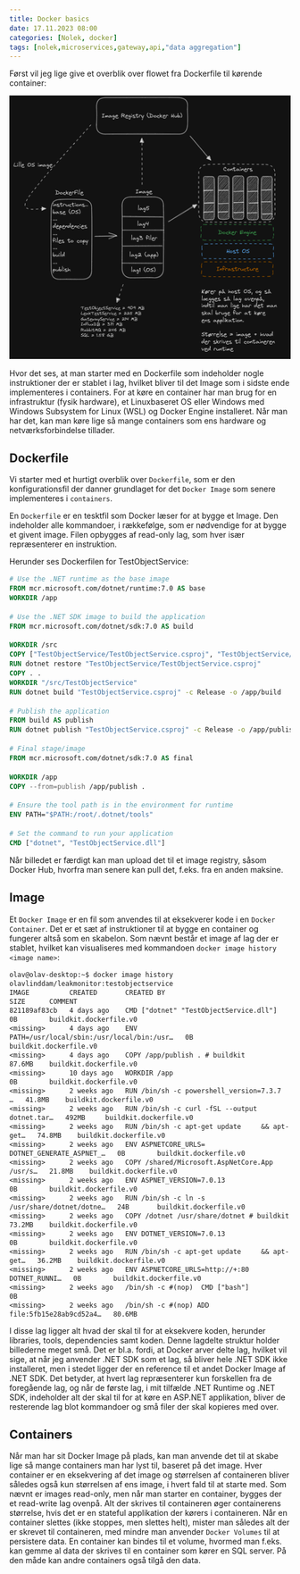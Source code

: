 ```yaml
---
title: Docker basics
date: 17.11.2023 08:00
categories: [Nolek, docker]
tags: [nolek,microservices,gateway,api,"data aggregation"]
---
```


Først vil jeg lige give et overblik over flowet fra Dockerfile til kørende container:

<img src="/assets/images/docker-basics-diagram.png" alt="image should have been here">

Hvor det ses, at man starter med en Dockerfile som indeholder nogle instruktioner der er stablet i lag, hvilket bliver til det Image som i 
sidste ende implementeres i containers. For at køre en container har man brug for en infrastruktur (fysik hardware),
et Linuxbaseret OS eller Windows med Windows Subsystem for Linux (WSL) og Docker Engine installeret. Når man har det,
kan man køre lige så mange containers som ens hardware og netværksforbindelse tillader. 


## Dockerfile
Vi starter med et hurtigt overblik over `Dockerfile`, som er den konfigurationsfil der danner grundlaget
for det `Docker Image` som senere implementeres i `containers`.

En `Dockerfile` er en tesktfil som Docker læser for at bygge et Image. Den indeholder alle kommandoer, i rækkefølge,
som er nødvendige for at bygge et givent image. Filen opbygges af read-only lag, som hver især repræsenterer en instruktion.

Herunder ses Dockerfilen for TestObjectService:
```dockerfile
# Use the .NET runtime as the base image
FROM mcr.microsoft.com/dotnet/runtime:7.0 AS base
WORKDIR /app

# Use the .NET SDK image to build the application
FROM mcr.microsoft.com/dotnet/sdk:7.0 AS build

WORKDIR /src
COPY ["TestObjectService/TestObjectService.csproj", "TestObjectService/"]
RUN dotnet restore "TestObjectService/TestObjectService.csproj"
COPY . .
WORKDIR "/src/TestObjectService"
RUN dotnet build "TestObjectService.csproj" -c Release -o /app/build

# Publish the application
FROM build AS publish
RUN dotnet publish "TestObjectService.csproj" -c Release -o /app/publish /p:UseAppHost=true

# Final stage/image
FROM mcr.microsoft.com/dotnet/sdk:7.0 AS final

WORKDIR /app
COPY --from=publish /app/publish .

# Ensure the tool path is in the environment for runtime
ENV PATH="$PATH:/root/.dotnet/tools"

# Set the command to run your application
CMD ["dotnet", "TestObjectService.dll"]
```

Når billedet er færdigt kan man upload det til et image registry, såsom Docker Hub, hvorfra man senere kan pull det, 
f.eks. fra en anden maksine. 

## Image
Et `Docker Image` er en fil som anvendes til at eksekverer kode i en `Docker Container`. Det er et sæt af instruktioner
til at bygge en container og fungerer altså som en skabelon. Som nævnt består et image af lag der er stablet, hvilket 
kan visualiseres med kommandoen `docker image history <image name>`:


```
olav@olav-desktop:~$ docker image history olavlinddam/leakmonitor:testobjectservice
IMAGE          CREATED       CREATED BY                                      SIZE      COMMENT
821189af83cb   4 days ago    CMD ["dotnet" "TestObjectService.dll"]          0B        buildkit.dockerfile.v0
<missing>      4 days ago    ENV PATH=/usr/local/sbin:/usr/local/bin:/usr…   0B        buildkit.dockerfile.v0
<missing>      4 days ago    COPY /app/publish . # buildkit                  87.6MB    buildkit.dockerfile.v0
<missing>      10 days ago   WORKDIR /app                                    0B        buildkit.dockerfile.v0
<missing>      2 weeks ago   RUN /bin/sh -c powershell_version=7.3.7     …   41.8MB    buildkit.dockerfile.v0
<missing>      2 weeks ago   RUN /bin/sh -c curl -fSL --output dotnet.tar…   492MB     buildkit.dockerfile.v0
<missing>      2 weeks ago   RUN /bin/sh -c apt-get update     && apt-get…   74.8MB    buildkit.dockerfile.v0
<missing>      2 weeks ago   ENV ASPNETCORE_URLS= DOTNET_GENERATE_ASPNET_…   0B        buildkit.dockerfile.v0
<missing>      2 weeks ago   COPY /shared/Microsoft.AspNetCore.App /usr/s…   21.8MB    buildkit.dockerfile.v0
<missing>      2 weeks ago   ENV ASPNET_VERSION=7.0.13                       0B        buildkit.dockerfile.v0
<missing>      2 weeks ago   RUN /bin/sh -c ln -s /usr/share/dotnet/dotne…   24B       buildkit.dockerfile.v0
<missing>      2 weeks ago   COPY /dotnet /usr/share/dotnet # buildkit       73.2MB    buildkit.dockerfile.v0
<missing>      2 weeks ago   ENV DOTNET_VERSION=7.0.13                       0B        buildkit.dockerfile.v0
<missing>      2 weeks ago   RUN /bin/sh -c apt-get update     && apt-get…   36.2MB    buildkit.dockerfile.v0
<missing>      2 weeks ago   ENV ASPNETCORE_URLS=http://+:80 DOTNET_RUNNI…   0B        buildkit.dockerfile.v0
<missing>      2 weeks ago   /bin/sh -c #(nop)  CMD ["bash"]                 0B        
<missing>      2 weeks ago   /bin/sh -c #(nop) ADD file:5fb15e28ab9cd52a4…   80.6MB 
```

I disse lag ligger alt hvad der skal til for at eksekvere koden, herunder libraries, tools, dependencies samt koden.
Denne lagdelte struktur holder billederne meget små. Det er bl.a. fordi, at Docker arver delte lag, hvilket vil sige,
at når jeg anvender .NET SDK som et lag, så bliver hele .NET SDK ikke installeret, men i stedet ligger der en reference
til et andet Docker Image af .NET SDK. Det betyder, at hvert lag repræsenterer kun forskellen fra de foregående lag, og 
når de første lag, i mit tilfælde .NET Runtime og .NET SDK, indeholder alt der skal til for at køre en ASP.NET applikation,
bliver de resterende lag blot kommandoer og små filer der skal kopieres med over. 

## Containers
Når man har sit Docker Image på plads, kan man anvende det til at skabe lige så mange containers man har lyst til, baseret
på det image. Hver container er en eksekvering af det image og størrelsen af containeren bliver således også kun størrelsen
af ens image, i hvert fald til at starte med. Som nævnt er images read-only, men når man starter en container, bygges der
et read-write lag ovenpå. Alt der skrives til containeren øger containerens størrelse, hvis det er en stateful applikation
der kørers i containeren. Når en container slettes (ikke stoppes, men slettes helt), mister man således alt der er skrevet
til containeren, med mindre man anvender `Docker Volumes` til at persistere data. En container kan bindes til et volume,
hvormed man f.eks. kan gemme al data der skrives til en container som kører en SQL server. På den måde kan andre containers
også tilgå den data. 
